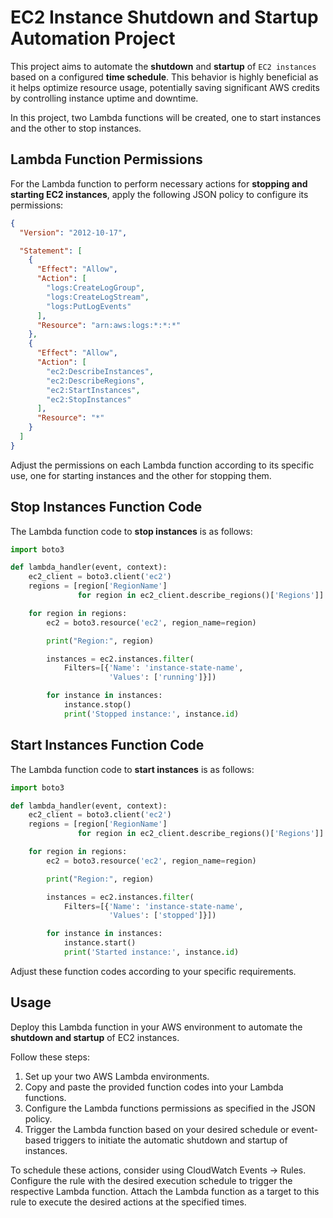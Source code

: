 # EC2 Instance Shutdown and Startup Automation Project

This project aims to automate the **shutdown** and **startup** of `EC2 instances` based on a configured **time schedule**. This behavior is highly beneficial as it helps optimize resource usage, potentially saving significant AWS credits by controlling instance uptime and downtime.

In this project, two Lambda functions will be created, one to start instances and the other to stop instances.

## Lambda Function Permissions

For the Lambda function to perform necessary actions for **stopping and starting EC2 instances**, apply the following JSON policy to configure its permissions:

```json
{
  "Version": "2012-10-17",

  "Statement": [
    {
      "Effect": "Allow",
      "Action": [
        "logs:CreateLogGroup",
        "logs:CreateLogStream",
        "logs:PutLogEvents"
      ],
      "Resource": "arn:aws:logs:*:*:*"
    },
    {
      "Effect": "Allow",
      "Action": [
        "ec2:DescribeInstances",
        "ec2:DescribeRegions",
        "ec2:StartInstances",
        "ec2:StopInstances"
      ],
      "Resource": "*"
    }
  ]
}
```

Adjust the permissions on each Lambda function according to its specific use, one for starting instances and the other for stopping them.

## Stop Instances Function Code

The Lambda function code to **stop instances** is as follows:

```python
import boto3

def lambda_handler(event, context):
    ec2_client = boto3.client('ec2')
    regions = [region['RegionName']
               for region in ec2_client.describe_regions()['Regions']]

    for region in regions:
        ec2 = boto3.resource('ec2', region_name=region)

        print("Region:", region)

        instances = ec2.instances.filter(
            Filters=[{'Name': 'instance-state-name',
                      'Values': ['running']}])

        for instance in instances:
            instance.stop()
            print('Stopped instance:', instance.id)
```

## Start Instances Function Code

The Lambda function code to **start instances** is as follows:

```python
import boto3

def lambda_handler(event, context):
    ec2_client = boto3.client('ec2')
    regions = [region['RegionName']
               for region in ec2_client.describe_regions()['Regions']]

    for region in regions:
        ec2 = boto3.resource('ec2', region_name=region)

        print("Region:", region)

        instances = ec2.instances.filter(
            Filters=[{'Name': 'instance-state-name',
                      'Values': ['stopped']}])

        for instance in instances:
            instance.start()
            print('Started instance:', instance.id)
```

Adjust these function codes according to your specific requirements.

## Usage

Deploy this Lambda function in your AWS environment to automate the **shutdown and startup** of EC2 instances. 

Follow these steps:

1. Set up your two AWS Lambda environments.
2. Copy and paste the provided function codes into your Lambda functions.
3. Configure the Lambda functions permissions as specified in the JSON policy.
4. Trigger the Lambda function based on your desired schedule or event-based triggers to initiate the automatic shutdown and startup of instances.

To schedule these actions, consider using CloudWatch Events -> Rules. Configure the rule with the desired execution schedule to trigger the respective Lambda function. Attach the Lambda function as a target to this rule to execute the desired actions at the specified times.